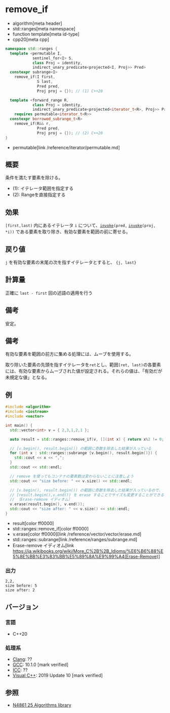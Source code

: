 # remove_if
* algorithm[meta header]
* std::ranges[meta namespace]
* function template[meta id-type]
* cpp20[meta cpp]

```cpp
namespace std::ranges {
  template <permutable I,
            sentinel_for<I> S,
            class Proj = identity,
            indirect_unary_predicate<projected<I, Proj>> Pred>
  constexpr subrange<I>
    remove_if(I first,
              S last,
              Pred pred,
              Proj proj = {}); // (1) C++20

  template <forward_range R,
            class Proj = identity,
            indirect_unary_predicate<projected<iterator_t<R>, Proj>> Pred>
    requires permutable<iterator_t<R>>
  constexpr borrowed_subrange_t<R>
    remove_if(R&& r,
              Pred pred,
              Proj proj = {}); // (2) C++20
}
```
* permutable[link /reference/iterator/permutable.md]


## 概要
条件を満たす要素を除ける。

- (1): イテレータ範囲を指定する
- (2): Rangeを直接指定する


## 効果
`[first,last)` 内にあるイテレータ `i` について、[`invoke`](/reference/functional/invoke.md)`(pred,` [`invoke`](/reference/functional/invoke.md)`(proj, *i))` である要素を取り除き、有効な要素を範囲の前に寄せる。


## 戻り値
`j` を有効な要素の末尾の次を指すイテレータとすると、 `{j, last}`


## 計算量
正確に `last - first` 回の述語の適用を行う


## 備考
安定。


## 備考
有効な要素を範囲の前方に集める処理には、ムーブを使用する。

取り除いた要素の先頭を指すイテレータを`ret`とし、範囲`[ret, last)`の各要素には、有効な要素からムーブされた値が設定される。それらの値は、「有効だが未規定な値」となる。


## 例
```cpp example
#include <algorithm>
#include <iostream>
#include <vector>

int main() {
  std::vector<int> v = { 2,3,1,2,1 };

  auto result = std::ranges::remove_if(v, [](int x) { return x%2 != 0; });

  // [v.begin(), result.begin()) の範囲に奇数を除去した結果が入っている
  for (int x : std::ranges::subrange {v.begin(), result.begin()}) {
    std::cout << x << ",";
  }
  std::cout << std::endl;

  // remove を使ってもコンテナの要素数は変わらないことに注意しよう
  std::cout << "size before: " << v.size() << std::endl;

  // [v.begin(), result.begin()) の範囲に奇数を除去した結果が入っているので、
  // [result.begin(),v.end()) を erase することでサイズも変更することができる
  // （Erase-remove イディオム）
  v.erase(result.begin(), v.end());
  std::cout << "size after: " << v.size() << std::endl;
}
```
* result[color ff0000]
* std::ranges::remove_if[color ff0000]
* v.erase[color ff0000][link /reference/vector/vector/erase.md]
* std::ranges::subrange[link /reference/ranges/subrange.md]
* Erase-remove イディオム[link https://ja.wikibooks.org/wiki/More_C%2B%2B_Idioms/%E6%B6%88%E5%8E%BB%E3%83%BB%E5%89%8A%E9%99%A4(Erase-Remove)]

### 出力
```
2,2,
size before: 5
size after: 2
```

## バージョン
### 言語
- C++20

### 処理系
- [Clang](/implementation.md#clang): ??
- [GCC](/implementation.md#gcc): 10.1.0 [mark verified]
- [ICC](/implementation.md#icc): ??
- [Visual C++](/implementation.md#visual_cpp): 2019 Update 10 [mark verified]

## 参照
- [N4861 25 Algorithms library](https://timsong-cpp.github.io/cppwp/n4861/algorithms)
